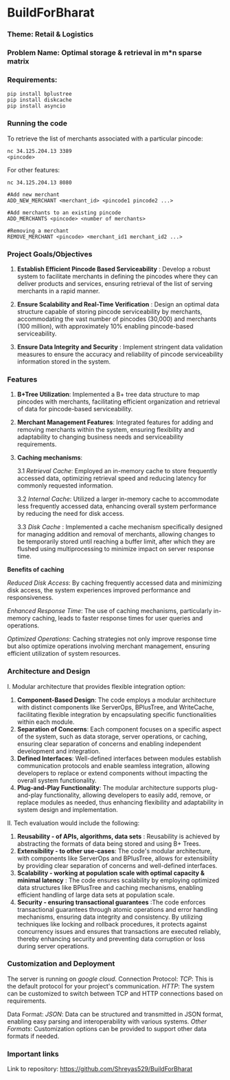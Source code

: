 # BuildForBharat

### Theme: Retail & Logistics

### Problem Name: Optimal storage & retrieval in m*n sparse matrix

### Requirements:

    pip install bplustree
    pip install diskcache
    pip install asyncio

### Running the code

To retrieve the list of merchants associated with a particular pincode:

    nc 34.125.204.13 3389
    <pincode>

For other features:

    nc 34.125.204.13 8080
    
    #Add new merchant
    ADD_NEW_MERCHANT <merchant_id> <pincode1 pincode2 ...>

    #Add merchants to an existing pincode
    ADD_MERCHANTS <pincode> <number of merchants>

    #Removing a merchant
    REMOVE_MERCHANT <pincode> <merchant_id1 merchant_id2 ...>
    



### Project Goals/Objectives
1. **Establish Efficient Pincode Based Serviceability** : Develop a robust system to facilitate merchants in defining the pincodes where they can deliver products and services, ensuring retrieval of the list of serving merchants in a rapid manner.

2. **Ensure Scalability and Real-Time Verification** : Design an optimal data structure capable of storing pincode serviceability by merchants, accommodating the vast number of pincodes (30,000) and merchants (100 million), with approximately 10% enabling pincode-based serviceability.

4. **Ensure Data Integrity and Security** : Implement stringent data validation measures to ensure the accuracy and reliability of pincode serviceability information stored in the system.

### Features

1. **B+Tree Utilization**: Implemented a B+ tree data structure to map pincodes with merchants, facilitating efficient organization and retrieval of data for pincode-based serviceability.

2. **Merchant Management Features**: Integrated features for adding and removing merchants within the system, ensuring flexibility and adaptability to changing business needs and serviceability requirements.

3. **Caching mechanisms**:
   
    3.1 _Retrieval Cache_: Employed an in-memory cache to store frequently accessed data, optimizing retrieval speed and reducing latency for commonly requested information.

    3.2 *Internal Cache*: Utilized a larger in-memory cache to accommodate less frequently accessed data, enhancing overall system performance by reducing the need for disk access.

    3.3 *Disk Cache* : Implemented a cache mechanism specifically designed for managing addition and removal of merchants, allowing changes to be temporarily stored until reaching a buffer limit, after which they are flushed using multiprocessing to minimize impact on server response time.

**Benefits of caching**

*Reduced Disk Access*: By caching frequently accessed data and minimizing disk access, the system experiences improved performance and responsiveness.

*Enhanced Response Time*: The use of caching mechanisms, particularly in-memory caching, leads to faster response times for user queries and operations.

*Optimized Operations*: Caching strategies not only improve response time but also optimize operations involving merchant management, ensuring efficient utilization of system resources.


### Architecture and Design

I. Modular architecture that provides flexible integration option: 
1. **Component-Based Design**: The code employs a modular architecture with distinct components like ServerOps, BPlusTree, and WriteCache, facilitating flexible integration by encapsulating specific functionalities within each module.
2. **Separation of Concerns**: Each component focuses on a specific aspect of the system, such as data storage, server operations, or caching, ensuring clear separation of concerns and enabling independent development and integration.
3. **Defined Interfaces**: Well-defined interfaces between modules establish communication protocols and enable seamless integration, allowing developers to replace or extend components without impacting the overall system functionality.
4. **Plug-and-Play Functionality**: The modular architecture supports plug-and-play functionality, allowing developers to easily add, remove, or replace modules as needed, thus enhancing flexibility and adaptability in system design and implementation.

II. Tech evaluation would include the following:

1. **Reusability - of APIs, algorithms, data sets** : Reusability is achieved by abstracting the formats of data being stored and using B+ Trees.
2. **Extensibility - to other use-cases**: The code's modular architecture, with components like ServerOps and BPlusTree, allows for extensibility by providing clear separation of concerns and well-defined interfaces.
3. **Scalability - working at population scale with optimal capacity & minimal latency** : The code ensures scalability by employing optimized data structures like BPlusTree and caching mechanisms, enabling efficient handling of large data sets at population scale.
4. **Security - ensuring transactional guarantees** :The code enforces transactional guarantees through atomic operations and error handling mechanisms, ensuring data integrity and consistency. By utilizing techniques like locking and rollback procedures, it protects against concurrency issues and ensures that transactions are executed reliably, thereby enhancing security and preventing data corruption or loss during server operations.



### Customization and Deployment
The server is running on _google cloud_.
Connection Protocol:
*TCP*: This is the default protocol for your project's communication.
*HTTP*: The system can be customized to switch between TCP and HTTP connections based on requirements.

Data Format:
*JSON*: Data can be structured and transmitted in JSON format, enabling easy parsing and interoperability with various systems.
*Other Formats*: Customization options can be provided to support other data formats if needed.

### Important links
Link to repository: https://github.com/Shreyas529/BuildForBharat

